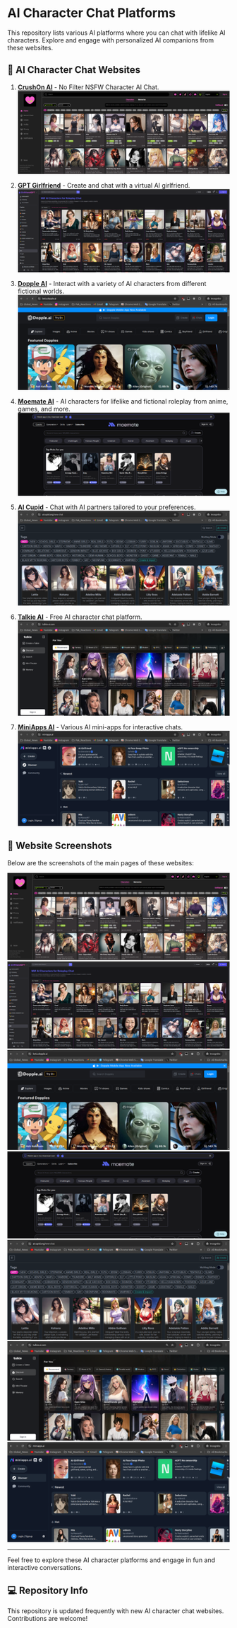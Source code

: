 # AI Character Chat Platforms

This repository lists various AI platforms where you can chat with lifelike AI characters. Explore and engage with personalized AI companions from these websites.

## 📜 AI Character Chat Websites

1. **[CrushOn AI](https://crushon.ai)** - No Filter NSFW Character AI Chat.  
   ![CrushOn AI Screenshot](images/crushon.png)

2. **[GPT Girlfriend](https://www.gptgirlfriend.online/tag/milf)** - Create and chat with a virtual AI girlfriend.  
   ![GPT Girlfriend Screenshot](images/gptgirlfriend.online.png)

3. **[Dopple AI](https://beta.dopple.ai)** - Interact with a variety of AI characters from different fictional worlds.  
   ![Dopple AI Screenshot](images/beta.dopple.png)

4. **[Moemate AI](https://www.moemate.io)** - AI characters for lifelike and fictional roleplay from anime, games, and more.  
   ![Moemate AI Screenshot](images/moemate.png)

5. **[AI Cupid](https://www.aicupid.org)** - Chat with AI partners tailored to your preferences.  
   ![AI Cupid Screenshot](images/aicupid.png)

6. **[Talkie AI](https://www.talkie-ai.com)** - Free AI character chat platform.  
   ![Talkie AI Screenshot](images/talkie-ai.png)

7. **[MiniApps AI](https://miniapps.ai)** - Various AI mini-apps for interactive chats.  
   ![MiniApps AI Screenshot](images/miniapps.png)









## 📸 Website Screenshots

Below are the screenshots of the main pages of these websites:

![CrushOn AI Screenshot](images/crushon.png)
![GPT Girlfriend Screenshot](images/gptgirlfriend.online.png)
![Dopple AI Screenshot](images/beta.dopple.png)
![Moemate AI Screenshot](images/moemate.png)
![AI Cupid Screenshot](images/aicupid.png)
![Talkie AI Screenshot](images/talkie-ai.png)
![MiniApps AI Screenshot](images/miniapps.png)

---

Feel free to explore these AI character platforms and engage in fun and interactive conversations.

## 💻 Repository Info

This repository is updated frequently with new AI character chat websites. Contributions are welcome!
